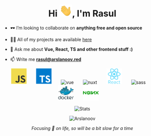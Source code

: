 <h1 align="center">Hi <img src="https://raw.githubusercontent.com/ABSphreak/ABSphreak/master/gifs/Hi.gif" width="40px" />, I'm Rasul</h1>

- 🕶 I’m looking to collaborate on **anything free and open source**

- 👨‍💻 All of my projects are available [here](https://github.com/Arslanoov/awesome)

- 💬 Ask me about **Vue, React, TS and other frontend stuff :)**

- 📫 Write me **rasul@arslanoov.red**

<p align="center">
  <img style="margin-right: 25px" src="https://raw.githubusercontent.com/devicons/devicon/master/icons/javascript/javascript-original.svg" alt="javascript" width="50" height="50"/>
  <img style="margin-right: 25px" src="https://raw.githubusercontent.com/devicons/devicon/master/icons/typescript/typescript-original.svg" alt="typescript" width="50" height="50"/>
  <img style="margin-right: 25px" src="https://upload.wikimedia.org/wikipedia/commons/9/95/Vue.js_Logo_2.svg" alt="vue" width="50" height="50"/>
  <img style="margin-right: 25px" src="https://ru.nuxtjs.org/logos/nuxt-icon.png" alt="nuxt" width="50" height="50"/>
  <img style="margin-right: 25px" src="https://raw.githubusercontent.com/devicons/devicon/master/icons/react/react-original-wordmark.svg" alt="react" width="50" height="50"/>
  <img style="margin-right: 25px" src="https://upload.wikimedia.org/wikipedia/commons/thumb/9/96/Sass_Logo_Color.svg/1200px-Sass_Logo_Color.svg.png" alt="sass" height="50"/>
  <img style="margin-right: 25px" src="https://raw.githubusercontent.com/devicons/devicon/master/icons/docker/docker-original-wordmark.svg" alt="docker" width="50" height="50"/>
  <img style="margin-right: 25px" src="https://raw.githubusercontent.com/devicons/devicon/master/icons/nginx/nginx-original.svg" alt="nginx" width="50" height="50"/>
</p>

<p align="center">
  <img src="https://github-readme-streak-stats.herokuapp.com?user=Arslanoov&theme=slateorange&background=FFFFFF&dates=000000" alt="Stats" />
</p>

<p align="center">
    <img src="https://github-readme-stats.vercel.app/api?username=Arslanoov&include_all_commits=true&count_private=true&show_icons=true&line_height=20" alt="Arslanoov" />
</p>

<p align="center">
  <em>Focusing 🎯 on life, so will be a bit slow for a time</em>
</p>
